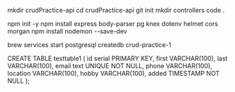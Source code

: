 mkdir crudPractice-api
cd crudPractice-api
git init
mkdir controllers
code .


npm init -y
npm install express body-parser pg knex dotenv helmet cors morgan
npm install nodemon --save-dev


brew services start postgresql
createdb crud-practice-1


CREATE TABLE testtable1 (
 id serial PRIMARY KEY,
 first VARCHAR(100),
 last VARCHAR(100),
 email text UNIQUE NOT NULL,
 phone VARCHAR(100),
 location VARCHAR(100),
 hobby VARCHAR(100),
 added TIMESTAMP NOT NULL
);